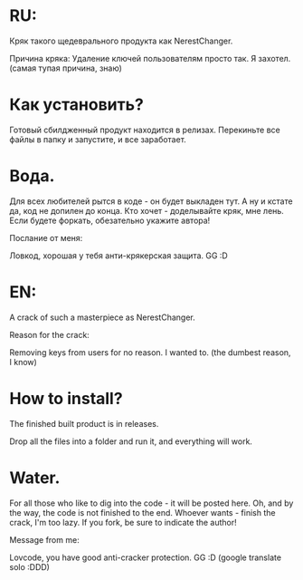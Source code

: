 # RU:

Кряк такого щедеврального продукта как NerestChanger.

Причина кряка: 
Удаление ключей пользователям просто так.
Я захотел. (самая тупая причина, знаю) 

# Как установить?

Готовый сбилдженный продукт находится в релизах. 
Перекиньте все файлы в папку и запустите, и все заработает.

# Вода.

Для всех любителей рытся в коде - он будет выкладен тут.
А ну и кстате да, код не допилен до конца. Кто хочет - доделывайте кряк, мне лень.
Если будете форкать, обезательно укажите автора!

Послание от меня:

Ловкод, хорошая у тебя анти-крякерская защита. GG :D


# EN:

A crack of such a masterpiece as NerestChanger.

Reason for the crack:

Removing keys from users for no reason.
I wanted to. (the dumbest reason, I know)

# How to install?

The finished built product is in releases.

Drop all the files into a folder and run it, and everything will work.

# Water.

For all those who like to dig into the code - it will be posted here.
Oh, and by the way, the code is not finished to the end. Whoever wants - finish the crack, I'm too lazy.
If you fork, be sure to indicate the author!

Message from me:

Lovcode, you have good anti-cracker protection. GG :D
(google translate solo :DDD)
